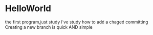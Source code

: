 # HelloWorld
the first program,just study
I've study how to add a chaged committing
Creating a new branch is quick AND simple
